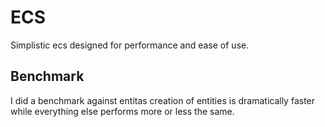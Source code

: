 # ECS

Simplistic ecs designed for performance and ease of use.


## Benchmark

I did a benchmark against entitas creation of entities is dramatically faster while everything else performs more or less the same.


